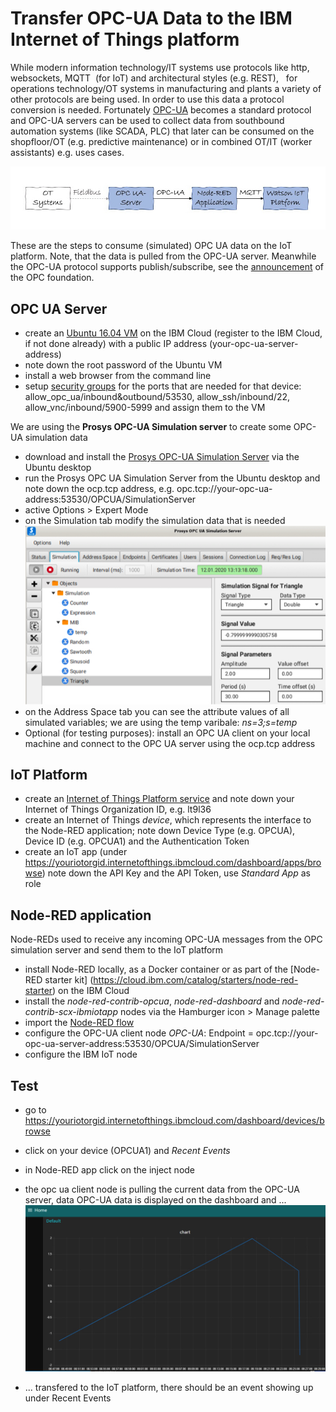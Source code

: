 # Transfer OPC-UA Data to the IBM Internet of Things platform
While modern information technology/IT systems use protocols like http, websockets, MQTT  (for IoT) and architectural styles (e.g. REST),   for operations technology/OT systems in manufacturing and plants a variety of other protocols are being used. In order to use this data a protocol conversion is needed. Fortunately [OPC-UA](https://en.wikipedia.org/wiki/OPC_Unified_Architecture) becomes a standard protocol and OPC-UA servers can be used to collect data from southbound automation systems (like SCADA, PLC) that later can be consumed on the shopfloor/OT (e.g. predictive maintenance) or in combined OT/IT (worker assistants) e.g. uses cases. 
  
![Data flow](OpcuaToWiotp.jpeg)

These are the steps to consume (simulated) OPC UA data on the IoT platform. Note, that the data is pulled from the OPC-UA server. Meanwhile the OPC-UA protocol supports publish/subscribe, see the [announcement](https://opcfoundation.org/news/press-releases/opc-foundation-announces-opc-ua-pubsub-release-important-extension-opc-ua-communication-platform/) of the OPC foundation.

## OPC UA Server 
* create an [Ubuntu 16.04 VM](https://cloud.ibm.com/classic/devices) on the IBM Cloud (register to the IBM Cloud, if not done already) with a public IP address (your-opc-ua-server-address)
* note down the root password of the Ubuntu VM
* install a web browser from the command line
* setup [security groups](https://cloud.ibm.com/classic/security/securitygroups) for the ports that are needed for that device: allow_opc_ua/inbound&outbound/53530, allow_ssh/inbound/22, allow_vnc/inbound/5900-5999 and assign them to the VM

We are using the **Prosys OPC-UA Simulation server** to create some OPC-UA simulation data
* download and install the [Prosys OPC-UA Simulation Server](https://www.prosysopc.com/products/opc-ua-simulation-server/) via the Ubuntu desktop
* run the Prosys OPC UA Simulation Server from the Ubuntu desktop and note down the ocp.tcp address, e.g. opc.tcp://your-opc-ua-address:53530/OPCUA/SimulationServer
* active Options > Expert Mode
* on the Simulation tab modify the simulation data that is needed
![Simulation Data](./prosys.jpg)
* on the Address Space tab you can see the attribute values of all simulated variables; we are using the temp varibale:  *ns=3;s=temp* 
* Optional (for testing purposes): install an OPC UA client on your local machine and connect to the OPC UA server using the ocp.tcp address

## IoT Platform
* create an [Internet of Things Platform service](https://cloud.ibm.com/catalog/services/internet-of-things-platform) and note down your Internet of Things Organization ID, e.g. lt9l36
* create an Internet of Things *device*, which represents the interface to the Node-RED application; note down Device Type (e.g. OPCUA), Device ID (e.g. OPCUA1) and the Authentication Token
* create an IoT app (under https://youriotorgid.internetofthings.ibmcloud.com/dashboard/apps/browse) note down the API Key and the API Token, use *Standard App* as role

## Node-RED application
Node-REDs used to receive any incoming OPC-UA messages from the OPC simulation server and send them to the IoT platform
* install Node-RED locally, as a Docker container or as part of the [Node-RED starter kit] (https://cloud.ibm.com/catalog/starters/node-red-starter) on the IBM Cloud
* install the *node-red-contrib-opcua*, *node-red-dashboard* and *node-red-contrib-scx-ibmiotapp* nodes via the Hamburger icon > Manage palette
* import the [Node-RED flow](./node-red-flow) 
* configure the OPC-UA client node *OPC-UA*: Endpoint = opc.tcp://your-opc-ua-server-address:53530/OPCUA/SimulationServer
* configure the IBM IoT node

## Test
* go to https://youriotorgid.internetofthings.ibmcloud.com/dashboard/devices/browse
* click on your device (OPCUA1) and *Recent Events*
* in Node-RED app click on the inject node
* the opc ua client node is pulling the current data from the OPC-UA server, data OPC-UA data is displayed on the dashboard and ...
![Node-RED Chart](NodeRedChart.jpg)

* ... transfered to the IoT platform, there should be an event showing up under Recent Events


